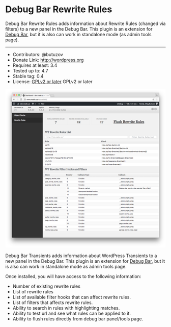 # Debug Bar Rewrite Rules

Debug Bar Rewrite Rules adds information about Rewrite Rules (changed via filters) to a new panel in the Debug Bar. This plugin is an extension for [Debug Bar](http://wordpress.org/extend/plugins/debug-bar/), but it is also can work in standalone mode (as admin tools page).

-----

* Contributors: @butuzov
* Donate Link: http://wordpress.org
* Requires at least: 3.4
* Tested up to: 4.7
* Stable tag: 0.4
* License: [GPLv2 or later](http://www.gnu.org/licenses/gpl-2.0.html) GPLv2 or later


![Debug Bar Rewrite Rule General Interface](screenshot-1.png)

Debug Bar Transients adds information about WordPress Transients to a new panel in the Debug Bar. This plugin is an extension for [Debug Bar](http://wordpress.org/extend/plugins/debug-bar/), but it is also can work in standalone mode as admin tools page.

Once installed, you will have access to the following information:

* Number of existing rewrite rules
* List of rewrite rules
* List of available filter hooks that can affect rewrite rules.
* List of filters that affects rewrite rules.
* Ability to search in rules with highlighting matches.
* Ability to test url and see what rules can be applied to it.
* Ability to flush rules directly from debug bar panel/tools page.
